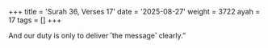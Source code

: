 +++
title = 'Surah 36, Verses 17'
date = '2025-08-27'
weight = 3722
ayah = 17
tags = []
+++

And our duty is only to deliver ˹the message˺ clearly.”